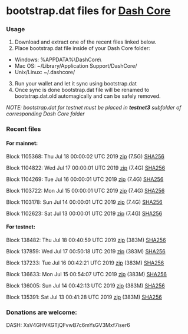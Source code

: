 # bootstrap.dat files for [Dash Core](https://www.dash.org)

### Usage

1. Download and extract one of the recent files linked below.
2. Place bootstrap.dat file inside of your Dash Core folder:
 - Windows: %APPDATA%\DashCore\
 - Mac OS: ~/Library/Application Support/DashCore/
 - Unix/Linux: ~/.dashcore/
3. Run your wallet and let it sync using bootstrap.dat
4. Once sync is done bootstrap.dat file will be renamed to bootstrap.dat.old automagically and can be safely removed.

_NOTE: bootstrap.dat for testnet must be placed in **testnet3** subfolder of corresponding Dash Core folder_

### Recent files

#### For mainnet:

Block 1105368: Thu Jul 18 00:00:02 UTC 2019 [zip](https://dash-bootstrap.ams3.digitaloceanspaces.com/mainnet/2019-07-18/bootstrap.dat.zip) (7.5G) [SHA256](https://dash-bootstrap.ams3.digitaloceanspaces.com/mainnet/2019-07-18/sha256.txt)

Block 1104822: Wed Jul 17 00:00:01 UTC 2019 [zip](https://dash-bootstrap.ams3.digitaloceanspaces.com/mainnet/2019-07-17/bootstrap.dat.zip) (7.4G) [SHA256](https://dash-bootstrap.ams3.digitaloceanspaces.com/mainnet/2019-07-17/sha256.txt)

Block 1104269: Tue Jul 16 00:00:01 UTC 2019 [zip](https://dash-bootstrap.ams3.digitaloceanspaces.com/mainnet/2019-07-16/bootstrap.dat.zip) (7.4G) [SHA256](https://dash-bootstrap.ams3.digitaloceanspaces.com/mainnet/2019-07-16/sha256.txt)

Block 1103722: Mon Jul 15 00:00:01 UTC 2019 [zip](https://dash-bootstrap.ams3.digitaloceanspaces.com/mainnet/2019-07-15/bootstrap.dat.zip) (7.4G) [SHA256](https://dash-bootstrap.ams3.digitaloceanspaces.com/mainnet/2019-07-15/sha256.txt)

Block 1103178: Sun Jul 14 00:00:01 UTC 2019 [zip](https://dash-bootstrap.ams3.digitaloceanspaces.com/mainnet/2019-07-14/bootstrap.dat.zip) (7.4G) [SHA256](https://dash-bootstrap.ams3.digitaloceanspaces.com/mainnet/2019-07-14/sha256.txt)

Block 1102623: Sat Jul 13 00:00:01 UTC 2019 [zip](https://dash-bootstrap.ams3.digitaloceanspaces.com/mainnet/2019-07-13/bootstrap.dat.zip) (7.4G) [SHA256](https://dash-bootstrap.ams3.digitaloceanspaces.com/mainnet/2019-07-13/sha256.txt)


#### For testnet:

Block 138482: Thu Jul 18 00:40:59 UTC 2019 [zip](https://dash-bootstrap.ams3.digitaloceanspaces.com/testnet/2019-07-18/bootstrap.dat.zip) (383M) [SHA256](https://dash-bootstrap.ams3.digitaloceanspaces.com/testnet/2019-07-18/sha256.txt)

Block 137859: Wed Jul 17 00:50:18 UTC 2019 [zip](https://dash-bootstrap.ams3.digitaloceanspaces.com/testnet/2019-07-17/bootstrap.dat.zip) (383M) [SHA256](https://dash-bootstrap.ams3.digitaloceanspaces.com/testnet/2019-07-17/sha256.txt)

Block 137233: Tue Jul 16 00:42:21 UTC 2019 [zip](https://dash-bootstrap.ams3.digitaloceanspaces.com/testnet/2019-07-16/bootstrap.dat.zip) (383M) [SHA256](https://dash-bootstrap.ams3.digitaloceanspaces.com/testnet/2019-07-16/sha256.txt)

Block 136633: Mon Jul 15 00:54:07 UTC 2019 [zip](https://dash-bootstrap.ams3.digitaloceanspaces.com/testnet/2019-07-15/bootstrap.dat.zip) (383M) [SHA256](https://dash-bootstrap.ams3.digitaloceanspaces.com/testnet/2019-07-15/sha256.txt)

Block 136005: Sun Jul 14 00:42:13 UTC 2019 [zip](https://dash-bootstrap.ams3.digitaloceanspaces.com/testnet/2019-07-14/bootstrap.dat.zip) (383M) [SHA256](https://dash-bootstrap.ams3.digitaloceanspaces.com/testnet/2019-07-14/sha256.txt)

Block 135391: Sat Jul 13 00:41:28 UTC 2019 [zip](https://dash-bootstrap.ams3.digitaloceanspaces.com/testnet/2019-07-13/bootstrap.dat.zip) (383M) [SHA256](https://dash-bootstrap.ams3.digitaloceanspaces.com/testnet/2019-07-13/sha256.txt)


### Donations are welcome:

DASH: XsV4GHVKGTjQFvwB7c6mYsGV3Mxf7iser6

